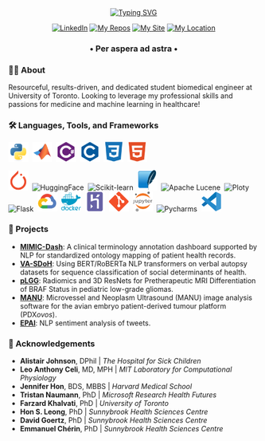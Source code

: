 <!---
justin13601/justin13601 is a ✨ special ✨ repository because its `README.md` (this file) appears on your GitHub profile.
You can click the Preview link to take a look at your changes.
--->

<div id="header" align="center">
<a href="https://git.io/typing-svg"><img src="https://readme-typing-svg.demolab.com?font=Inconsolata&size=30&duration=4000&pause=1000&color=F7863C&center=true&width=850&lines=Hi+there%2C+welcome+to+my+profile!;I'm+a+biomedical+engineer+at+the+University+of+Toronto.;I'm+interested+in+machine+learning+and+healthcare!;Thanks+for+stopping+by+%3AD" alt="Typing SVG" /></a>
</div>
  
<!-- Social badges section -->
<!-- Badges with custom icons - https://github.com/DenverCoder1/custom-icon-badges -->
<!-- View counter - https://github.com/DenverCoder1/Simple-View-Counter -->
<p align="center">
  <a href="https://www.linkedin.com/in/justin13601/">
    <img alt="LinkedIn" title="LinkedIn" src="https://custom-icon-badges.demolab.com/badge/LinkedIn-blue?style=for-the-badge&logo=linkedin&logoColor=white"/></a>
  <a href="https://github.com/justin13601?tab=repositories">
    <img alt="My Repos" title="My Repos" src="https://custom-icon-badges.demolab.com/badge/-My%20Repos-green?style=for-the-badge&logoColor=white&logo=repo"/></a> 
  <a href="https://flowcv.me/justinxu">
    <img alt="My Site" title="My Site" src="https://custom-icon-badges.demolab.com/badge/Justin%20Xu-E4405F?style=for-the-badge&logo=home&logoColor=white"/></a> 
  <a href="https://www.toronto.ca/">
    <img alt="My Location" title="My Location" src="https://custom-icon-badges.demolab.com/badge/Toronto-Canada-purple?style=for-the-badge&logo=location&logoColor=white"/></a> 
</p>

<h3 align="center">
 • Per aspera ad astra •
</h3>


### :man_technologist: About 
Resourceful, results-driven, and dedicated student biomedical engineer at University of Toronto. Looking to leverage my professional skills and passions for medicine and machine learning in healthcare!

### :hammer_and_wrench: Languages, Tools, and Frameworks
<div>
  <img src="https://github.com/devicons/devicon/blob/master/icons/python/python-original.svg" title="Python" alt="Python" width="40" height="40"/>&nbsp;
  <img src="https://github.com/devicons/devicon/blob/master/icons/matlab/matlab-original.svg" title="MATLAB" alt="MATLAB" width="40" height="40"/>&nbsp;
  <img src="https://github.com/devicons/devicon/blob/master/icons/csharp/csharp-plain.svg" title="C#" alt="C#" width="40" height="40"/>&nbsp;
  <img src="https://github.com/devicons/devicon/blob/master/icons/c/c-plain.svg" title="C" alt="C" width="40" height="40"/>&nbsp;
  <img src="https://github.com/devicons/devicon/blob/master/icons/css3/css3-plain.svg" title="CSS" alt="CSS" width="40" height="40"/>&nbsp;
  <img src="https://github.com/devicons/devicon/blob/master/icons/html5/html5-plain.svg" title="HTML" alt="HTML" width="40" height="40"/>&nbsp;
 
  <img src="https://github.com/devicons/devicon/blob/master/icons/pytorch/pytorch-original.svg" title="PyTorch" alt="PyTorch" width="40" height="40"/>&nbsp;
  <img src="https://i.imgur.com/OmVOr8g.png" title="HuggingFace" alt="HuggingFace" width="40" height="40"/>&nbsp;
  <img src="https://i.imgur.com/vRQ2peq.png" title="Scikit-learn" alt="Scikit-learn" width="40"/>&nbsp;
  <img src="https://github.com/devicons/devicon/blob/master/icons/sqlite/sqlite-original.svg" title="SQLite" alt="SQLite" width="40" height="40"/>&nbsp;
  <img src="https://i.imgur.com/GE5M96N.png" title="Apache Lucene" alt="Apache Lucene" width="40" height="35"/>&nbsp;
  <img src="https://www.vectorlogo.zone/logos/plot_ly/plot_ly-icon.svg" title="Plotly" alt="Ploty" width="40" height="40"/>&nbsp;
  <img src="https://i.imgur.com/vcAmO24.png" title="Flask" alt="Flask" width="40" height="40"/>&nbsp;
  <img src="https://github.com/devicons/devicon/blob/master/icons/googlecloud/googlecloud-original.svg" title="Google Cloud Platform" alt="Google Cloud Platform" width="40" height="40"/>&nbsp;
  <img src="https://github.com/devicons/devicon/blob/master/icons/docker/docker-plain-wordmark.svg" title="Docker" alt="Docker" width="40" height="40"/>&nbsp;
  <img src="https://github.com/devicons/devicon/blob/master/icons/heroku/heroku-plain.svg" title="Heroku" alt="Heroku" width="40" height="40"/>&nbsp;
  <img src="https://github.com/devicons/devicon/blob/master/icons/git/git-original.svg" title="Git" alt="Git" width="40" height="40"/>&nbsp;
  <img src="https://github.com/devicons/devicon/blob/master/icons/jupyter/jupyter-original-wordmark.svg" title="Jupyter" alt="Jupyter" width="40" height="40"/>&nbsp;
  <img src="https://upload.wikimedia.org/wikipedia/commons/thumb/1/1d/PyCharm_Icon.svg/2048px-PyCharm_Icon.svg.png" title="Pycharms" alt="Pycharms" width="40" height="40"/>&nbsp;
  <img src="https://github.com/devicons/devicon/blob/master/icons/vscode/vscode-original.svg" title="VSCode" alt="VSCode" width="40" height="40"/>&nbsp;
</div>

### :seedling: Projects
  * [**MIMIC-Dash**](https://github.com/justin13601/mimic-iv-dash/): A clinical terminology annotation dashboard supported by NLP for standardized ontology mapping of patient health records.
  * [**VA-SDoH**](https://github.com/kind-lab/verbal-autopsy-sdoh): Using BERT/RoBERTa NLP transformers on verbal autopsy datasets for sequence classification of social determinants of health.
  * [**pLGG**](https://github.com/justin13601/pLGG_Fusion_Net): Radiomics and 3D ResNets for Pretherapeutic MRI Differentiation of BRAF Status in pediatric low-grade gliomas.
  * [**MANU**](https://github.com/justin13601/pLGG_Fusion_Net): Microvessel and Neoplasm Ultrasound (MANU) image analysis software for the avian embryo patient-derived tumour platform (PDX*ovos*).
  * [**EPAI**](https://github.com/AngelinaZhai/epai-sentiment-of-tweets): NLP sentiment analysis of tweets.

### :handshake: Acknowledgements
  * **Alistair Johnson**, DPhil | *The Hospital for Sick Children*
  * **Leo Anthony Celi**, MD, MPH | *MIT Laboratory for Computational Physiology*
  * **Jennifer Hon**, BDS, MBBS | *Harvard Medical School*
  * **Tristan Naumann**, PhD | *Microsoft Research Health Futures*
  * **Farzard Khalvati**, PhD | *University of Toronto*
  * **Hon S. Leong**, PhD | *Sunnybrook Health Sciences Centre*
  * **David Goertz**, PhD | *Sunnybrook Health Sciences Centre*
  * **Emmanuel Chérin**, PhD | *Sunnybrook Health Sciences Centre*
